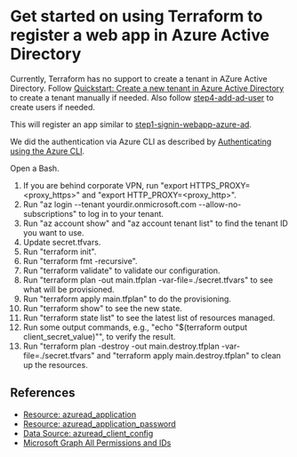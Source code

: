 # Get started on using Terraform to register a web app in Azure Active Directory

Currently, Terraform has no support to create a tenant in AZure Active Directory. Follow [Quickstart: Create a new tenant in Azure Active Directory](https://docs.microsoft.com/en-us/azure/active-directory/fundamentals/active-directory-access-create-new-tenant) to create a tenant manually if needed. Also follow [step4-add-ad-user](../step4-add-ad-user/README.md) to create users if needed.

This will register an app similar to [step1-signin-webapp-azure-ad](../step1-signin-webapp-azure-ad/).

We did the authentication via Azure CLI as described by [Authenticating using the Azure CLI](https://registry.terraform.io/providers/hashicorp/azuread/latest/docs/guides/azure_cli).

Open a Bash.

1. If you are behind corporate VPN, run "export HTTPS_PROXY=<proxy_https>" and "export HTTP_PROXY=<proxy_http>".
2. Run "az login --tenant yourdir.onmicrosoft.com --allow-no-subscriptions" to log in to your tenant.
3. Run "az account show" and "az account tenant list" to find the tenant ID you want to use.
4. Update secret.tfvars.
5. Run "terraform init".
6. Run "terraform fmt -recursive".
7. Run "terraform validate" to validate our configuration.
8. Run "terraform plan -out main.tfplan -var-file=./secret.tfvars" to see what will be provisioned.
9. Run "terraform apply main.tfplan" to do the provisioning.
10. Run "terraform show" to see the new state.
11. Run "terraform state list" to see the latest list of resources managed.
12. Run some output commands, e.g., "echo "$(terraform output client_secret_value)"", to verify the result.
13. Run "terraform plan -destroy -out main.destroy.tfplan -var-file=./secret.tfvars" and "terraform apply main.destroy.tfplan" to clean up the resources.

## References

- [Resource: azuread_application](https://registry.terraform.io/providers/hashicorp/azuread/latest/docs/resources/application)
- [Resource: azuread_application_password](https://registry.terraform.io/providers/hashicorp/azuread/latest/docs/resources/application_password)
- [Data Source: azuread_client_config](https://registry.terraform.io/providers/hashicorp/azuread/latest/docs/data-sources/client_config)
- [Microsoft Graph All Permissions and IDs](https://docs.microsoft.com/en-us/graph/permissions-reference#all-permissions-and-ids)
